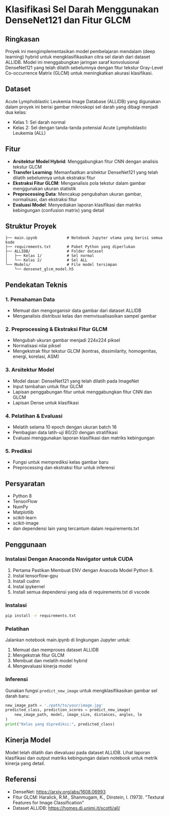 # Klasifikasi Sel Darah Menggunakan DenseNet121 dan Fitur GLCM

## Ringkasan
Proyek ini mengimplementasikan model pembelajaran mendalam (deep learning) hybrid untuk mengklasifikasikan citra sel darah dari dataset ALLIDB. Model ini menggabungkan jaringan saraf konvolusional DenseNet121 yang telah dilatih sebelumnya dengan fitur tekstur Gray-Level Co-occurrence Matrix (GLCM) untuk meningkatkan akurasi klasifikasi.

## Dataset
Acute Lymphoblastic Leukemia Image Database (ALLIDB) yang digunakan dalam proyek ini berisi gambar mikroskopi sel darah yang dibagi menjadi dua kelas:
- Kelas 1: Sel darah normal
- Kelas 2: Sel dengan tanda-tanda potensial Acute Lymphoblastic Leukemia (ALL)

## Fitur
- **Arsitektur Model Hybrid**: Menggabungkan fitur CNN dengan analisis tekstur GLCM
- **Transfer Learning**: Memanfaatkan arsitektur DenseNet121 yang telah dilatih sebelumnya untuk ekstraksi fitur
- **Ekstraksi Fitur GLCM**: Menganalisis pola tekstur dalam gambar menggunakan ukuran statistik
- **Preprocessing Data**: Mencakup pengubahan ukuran gambar, normalisasi, dan ekstraksi fitur
- **Evaluasi Model**: Menyediakan laporan klasifikasi dan matriks kebingungan (confusion matrix) yang detail

## Struktur Proyek
```
├── main.ipynb             # Notebook Jupyter utama yang berisi semua kode
├── requirements.txt       # Paket Python yang diperlukan
├── ALLIDB/                # Folder dataset
│   ├── Kelas 1/           # Sel normal
│   └── Kelas 2/           # Sel ALL
└── Models/                # File model tersimpan
    └── densenet_glcm_model.h5
```

## Pendekatan Teknis

### 1. Pemahaman Data
- Memuat dan mengorganisir data gambar dari dataset ALLIDB
- Menganalisis distribusi kelas dan memvisualisasikan sampel gambar

### 2. Preprocessing & Ekstraksi Fitur GLCM
- Mengubah ukuran gambar menjadi 224x224 piksel
- Normalisasi nilai piksel
- Mengekstrak fitur tekstur GLCM (kontras, dissimilarity, homogenitas, energi, korelasi, ASM)

### 3. Arsitektur Model
- Model dasar: DenseNet121 yang telah dilatih pada ImageNet
- Input tambahan untuk fitur GLCM
- Lapisan penggabungan fitur untuk menggabungkan fitur CNN dan GLCM
- Lapisan Dense untuk klasifikasi

### 4. Pelatihan & Evaluasi
- Melatih selama 10 epoch dengan ukuran batch 16
- Pembagian data latih-uji 80/20 dengan stratifikasi
- Evaluasi menggunakan laporan klasifikasi dan matriks kebingungan

### 5. Prediksi
- Fungsi untuk memprediksi kelas gambar baru
- Preprocessing dan ekstraksi fitur untuk inferensi

## Persyaratan
- Python 8
- TensorFlow
- NumPy
- Matplotlib
- scikit-learn
- scikit-image
- dan dependensi lain yang tercantum dalam requirements.txt

## Penggunaan

### Instalasi Dengan Anaconda Navigator untuk CUDA
1. Pertama Pastikan Membuat ENV dengan Anacoda Model Python 8.
2. Instal tensorflow-gpu
3. Install cudnn
4. Instal ipykernel
5. Install semua dependensi yang ada di requirements.txt di vscode

### Instalasi
```bash
pip install -r requirements.txt
```

### Pelatihan
Jalankan notebook main.ipynb di lingkungan Jupyter untuk:
1. Memuat dan memproses dataset ALLIDB
2. Mengekstrak fitur GLCM
3. Membuat dan melatih model hybrid
4. Mengevaluasi kinerja model

### Inferensi
Gunakan fungsi `predict_new_image` untuk mengklasifikasikan gambar sel darah baru:
```python
new_image_path = './path/to/your/image.jpg'
predicted_class, prediction_scores = predict_new_image(
    new_image_path, model, image_size, distances, angles, le
)
print("Kelas yang diprediksi:", predicted_class)
```

## Kinerja Model
Model telah dilatih dan dievaluasi pada dataset ALLIDB. Lihat laporan klasifikasi dan output matriks kebingungan dalam notebook untuk metrik kinerja yang detail.

## Referensi
- DenseNet: https://arxiv.org/abs/1608.06993
- Fitur GLCM: Haralick, R.M., Shanmugam, K., Dinstein, I. (1973). "Textural Features for Image Classification"
- Dataset ALLIDB: https://homes.di.unimi.it/scotti/all/

